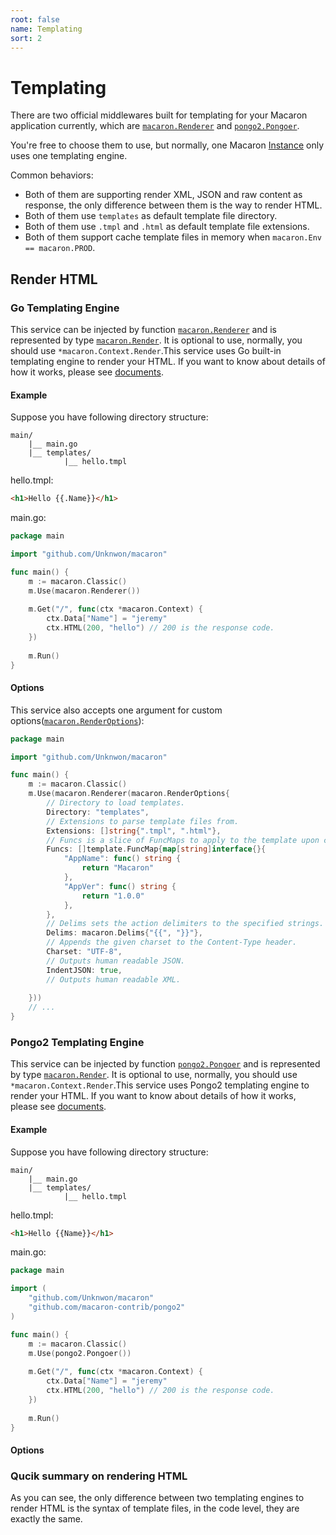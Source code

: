 ```yaml
---
root: false
name: Templating
sort: 2
---
```


# Templating

There are two official middlewares built for templating for your Macaron application currently, which are [`macaron.Renderer`](https://gowalker.org/github.com/Unknwon/macaron#Renderer) and [`pongo2.Pongoer`](https://gowalker.org/github.com/macaron-contrib/pongo2#Pongoer).

You're free to choose them to use, but normally, one Macaron [Instance](../intro/core_concepts#instances) only uses one templating engine.

Common behaviors:

- Both of them are supporting render XML, JSON and raw content as response, the only difference between them is the way to render HTML.
- Both of them use `templates` as default template file directory.
- Both of them use `.tmpl` and `.html` as default template file extensions.
- Both of them support cache template files in memory when `macaron.Env == macaron.PROD`.

## Render HTML

### Go Templating Engine

This service can be injected by function [`macaron.Renderer`](https://gowalker.org/github.com/Unknwon/macaron#Renderer) and is represented by type [`macaron.Render`](https://gowalker.org/github.com/Unknwon/macaron#Render). It is optional to use, normally, you should use `*macaron.Context.Render`.This service uses Go built-in templating engine to render your HTML. If you want to know about details of how it works, please see [documents](https://gowalker.org/html/template).

#### Example

Suppose you have following directory structure:

```
main/
	|__ main.go
	|__ templates/
			|__ hello.tmpl
```

hello.tmpl:

```html
<h1>Hello {{.Name}}</h1>
```

main.go:

```go
package main

import "github.com/Unknwon/macaron"

func main() {
	m := macaron.Classic()
	m.Use(macaron.Renderer())
	
	m.Get("/", func(ctx *macaron.Context) {
		ctx.Data["Name"] = "jeremy"
		ctx.HTML(200, "hello") // 200 is the response code.
	})
	
	m.Run()
}
```

#### Options

This service also accepts one argument for custom options([`macaron.RenderOptions`](https://gowalker.org/github.com/Unknwon/macaron#RenderOptions)):

```go
package main

import "github.com/Unknwon/macaron"

func main() {
	m := macaron.Classic()
	m.Use(macaron.Renderer(macaron.RenderOptions{
		// Directory to load templates.
		Directory: "templates",
		// Extensions to parse template files from.
		Extensions: []string{".tmpl", ".html"},
		// Funcs is a slice of FuncMaps to apply to the template upon compilation.
		Funcs: []template.FuncMap{map[string]interface{}{
			"AppName": func() string {
				return "Macaron"
			},
			"AppVer": func() string {
				return "1.0.0"
			},
		},
		// Delims sets the action delimiters to the specified strings.
		Delims: macaron.Delims{"{{", "}}"},
		// Appends the given charset to the Content-Type header.
		Charset: "UTF-8",
		// Outputs human readable JSON.
		IndentJSON: true,
		// Outputs human readable XML.
		
	}))		
	// ...
}
```

### Pongo2 Templating Engine

This service can be injected by function [`pongo2.Pongoer`](https://gowalker.org/github.com/macaron-contrib/pongo2#Pongoer) and is represented by type [`macaron.Render`](https://gowalker.org/github.com/Unknwon/macaron#Render). It is optional to use, normally, you should use `*macaron.Context.Render`.This service uses Pongo2 templating engine to render your HTML. If you want to know about details of how it works, please see [documents](https://github.com/flosch/pongo2).

#### Example

Suppose you have following directory structure:

```
main/
	|__ main.go
	|__ templates/
			|__ hello.tmpl
```

hello.tmpl:

```html
<h1>Hello {{Name}}</h1>
```

main.go:

```go
package main

import (
	"github.com/Unknwon/macaron"
	"github.com/macaron-contrib/pongo2"
)

func main() {
	m := macaron.Classic()
	m.Use(pongo2.Pongoer())
	
	m.Get("/", func(ctx *macaron.Context) {
		ctx.Data["Name"] = "jeremy"
		ctx.HTML(200, "hello") // 200 is the response code.
	})
	
	m.Run()
}
```

#### Options

### Qucik summary on rendering HTML

As you can see, the only difference between two templating engines to render HTML is the syntax of template files, in the code level, they are exactly the same.